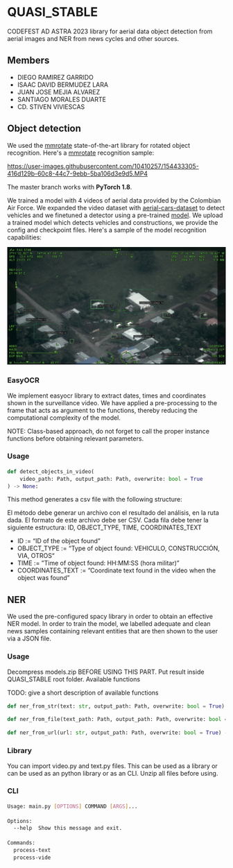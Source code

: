 # QUASI_STABLE

CODEFEST AD ASTRA 2023 library for aerial data object detection from aerial images and NER from news cycles and other sources.  

## Members

- DIEGO RAMIREZ GARRIDO
- ISAAC DAVID BERMUDEZ LARA
- JUAN JOSE MEJIA ALVAREZ
- SANTIAGO MORALES DUARTE
- CD. STIVEN VIVIESCAS

## Object detection

We used the [mmrotate](https://github.com/open-mmlab/mmrotate/) state-of-the-art library for rotated object recognition. Here's a [mmrotate](https://github.com/open-mmlab/mmrotate/) recognition sample:

https://user-images.githubusercontent.com/10410257/154433305-416d129b-60c8-44c7-9ebb-5ba106d3e9d5.MP4

The master branch works with **PyTorch 1.8**.

We trained a model with 4 videos of aerial data provided by the Colombian Air Force. We expanded the video dataset with [aerial-cars-dataset](https://github.com/jekhor/aerial-cars-dataset) to detect vehicles and we finetuned a detector using a pre-trained [model](https://github.com/open-mmlab/mmrotate/blob/main/configs/oriented_rcnn/oriented_rcnn_r50_fpn_1x_dota_le90.py). We upload a trained model which detects vehicles and constructions, we provide the config and checkpoint files. Here's a sample of the model recognition capabilities: 

![sample](https://github.com/GEOMBOC/QUASI_STABLE/blob/main/sample.png)

### EasyOCR

We implement easyocr library to extract dates, times and coordinates shown in the surveillance video. We have applied a pre-processing to the frame that acts as argument to the functions, thereby reducing the computational complexity of the model. 

NOTE: Class-based approach, do not forget to call the proper instance functions before obtaining relevant parameters. 

### Usage

```python
def detect_objects_in_video(
    video_path: Path, output_path: Path, overwrite: bool = True
) -> None:
```
This method generates a csv file with the following structure:

El método debe generar un archivo con el resultado del análisis, en la ruta dada. El formato de este archivo debe ser CSV. Cada fila debe tener la siguiente estructura:
ID, OBJECT_TYPE, TIME, COORDINATES_TEXT
- ID := “ID of the object found”
- OBJECT_TYPE := “Type of object found: VEHICULO, CONSTRUCCIÓN, VIA, OTROS“
- TIME := ”Time of object found: HH:MM:SS (hora militar)”
- COORDINATES_TEXT := ”Coordinate text found in the video when the object was found”
    
## NER

We used the pre-configured spacy library in order to obtain an effective NER model. In order to train the model, we labelled adequate and clean news samples containing relevant entities that are then shown to the user via a JSON file.  

### Usage
Decompress models.zip BEFORE USING THIS PART. Put result inside QUASI_STABLE root folder.
Available functions

TODO: give a short description of available functions

```python
def ner_from_str(text: str, output_path: Path, overwrite: bool = True) -> None:
```

```python
def ner_from_file(text_path: Path, output_path: Path, overwrite: bool = True) -> None:
```

```python
def ner_from_url(url: str, output_path: Path, overwrite: bool = True) -> None:
```


### Library

You can import video.py and text.py files. This can be used as a library or can be used as an python library or as an CLI. Unzip all files before using. 

### CLI

```bash
Usage: main.py [OPTIONS] COMMAND [ARGS]...

Options:
  --help  Show this message and exit.

Commands:
  process-text
  process-vide
```

